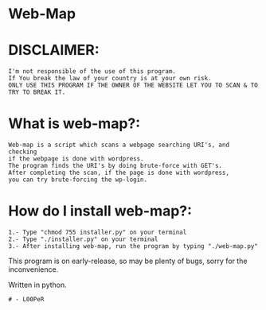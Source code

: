 # Web-Map

# DISCLAIMER:
    I'm not responsible of the use of this program.
    If You break the law of your country is at your own risk.
    ONLY USE THIS PROGRAM IF THE OWNER OF THE WEBSITE LET YOU TO SCAN & TO TRY TO BREAK IT.


# What is web-map?:
	Web-map is a script which scans a webpage searching URI's, and checking
	if the webpage is done with wordpress.
	The program finds the URI's by doing brute-force with GET's.
	After completing the scan, if the page is done with wordpress,
	you can try brute-forcing the wp-login. 


# How do I install web-map?:
	1.- Type "chmod 755 installer.py" on your terminal
	2.- Type "./installer.py" on your terminal
	3.- After installing web-map, run the program by typing "./web-map.py"

This program is on early-release, so may be plenty of bugs, sorry for the inconvenience.


Written in python.

	# - L00PeR

